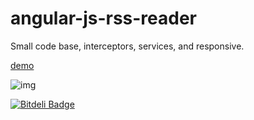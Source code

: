 angular-js-rss-reader
=====================

Small code base, interceptors, services, and responsive.

[demo](http://jamesmoriarty.github.io/angularjs-rss-reader/index.html)

![img](https://raw.github.com/jamesmoriarty/angularjs-rss-reader/master/doc/screenshot-01.gif)

[![Bitdeli Badge](https://d2weczhvl823v0.cloudfront.net/jamesmoriarty/angularjs-rss-reader/trend.png)](https://bitdeli.com/free "Bitdeli Badge")
